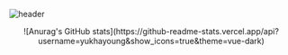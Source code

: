 ![header](https://capsule-render.vercel.app/api?color=auto&type=Waving&text=Hello!&animation=fadeIn&fontSize=40&fontColor=000000)

<div id = "github-stats">
  <center>
    ![Anurag's GitHub stats](https://github-readme-stats.vercel.app/api?username=yukhayoung&show_icons=true&theme=vue-dark) 
  </center>
</div>

